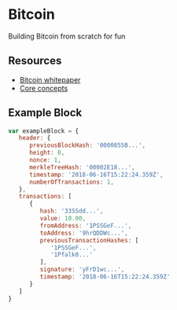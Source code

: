 # Bitcoin

Building Bitcoin from scratch for fun

## Resources

* [Bitcoin whitepaper](https://bitcoincore.org/bitcoin.pdf)
* [Core concepts](~/core-concepts.md)

## Example Block

```js
var exampleBlock = {
   header: {
      previousBlockHash: '0000855B...',
      height: 0,
      nonce: 1,
      merkleTreeHash: '00002E18...',
      timestamp: '2018-06-16T15:22:24.359Z',
      numberOfTransactions: 1,
   },
   transactions: [
      {
         hash: '33SSdd...',
         value: 10.00,
         fromAddress: '1PSSGeF...',
         toAddress: '9hrQDDWc...',
         previousTransactionHashes: [
            '1PSSGeF...',
            '1Pfalk0...'
         ],
         signature: 'yFrD1wc...',
         timestamp: '2018-06-16T15:22:24.359Z'
      }
   ]
}
```